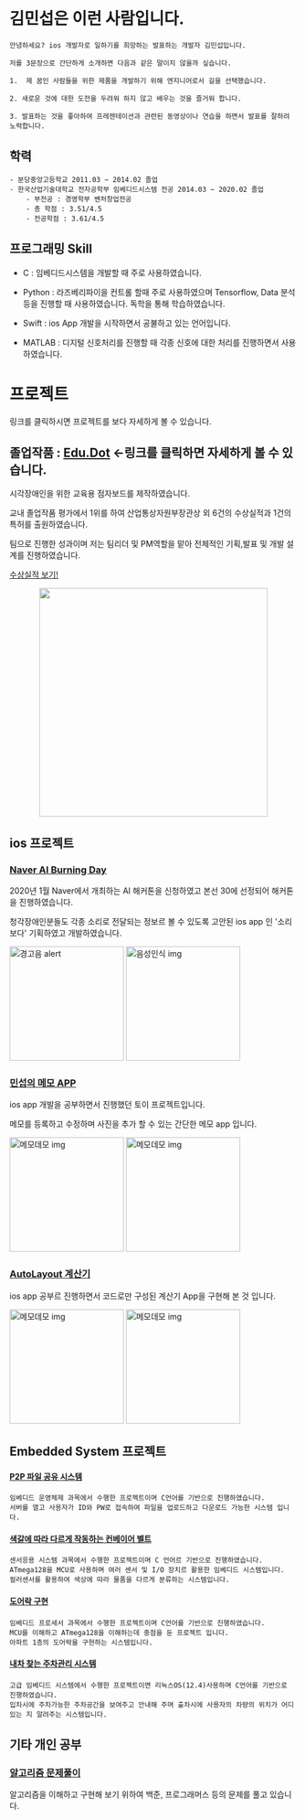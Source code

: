 # 김민섭은 이런 사람입니다. #

	안녕하세요? ios 개발자로 일하기를 희망하는 발표하는 개발자 김민섭입니다.

	저를 3문장으로 간단하게 소개하면 다음과 같은 말이지 않을까 싶습니다.

	1.  제 꿈인 사람들을 위한 제품을 개발하기 위해 엔지니어로서 길을 선택했습니다.

	2. 새로운 것에 대한 도전을 두려워 하지 않고 배우는 것을 즐거워 합니다.

	3. 발표하는 것을 좋아하여 프레젠테이션과 관련된 동영상이나 연습을 하면서 발표를 잘하려 노력합니다.



## 학력
	- 분당중앙고등학교 2011.03 ~ 2014.02 졸업
	- 한국산업기술대학교 전자공학부 임베디드시스템 전공 2014.03 ~ 2020.02 졸업
		- 부전공 : 경영학부 벤처창업전공
   		- 총 학점 : 3.51/4.5
   		- 전공학점 : 3.61/4.5

## 프로그래밍 Skill

- C : 임베디드시스템을 개발할 때 주로 사용하였습니다.

- Python : 라즈베리파이을 컨트롤 할때 주로 사용하였으며 Tensorflow, Data 분석 등을 진행할 때 사용하였습니다. 독학을 통해 학습하였습니다.

- Swift : ios App 개발을 시작하면서 공불하고 있는 언어입니다.

- MATLAB : 디지털 신호처리를 진행할 때 각종 신호에 대한 처리를 진행하면서 사용하였습니다.





# 프로젝트

링크를 클릭하시면 프로젝트를 보다 자세하게 볼 수 있습니다.

## 졸업작품 : [Edu.Dot](https://github.com/miseop25/Graduation_project_Edu.Dot) <-링크를 클릭하면 자세하게 볼 수 있습니다.

시각장애인을 위한 교육용 점자보드를 제작하였습니다.

교내 졸업작품 평가에서 1위를 하여 산업통상자원부장관상 외 6건의 수상실적과 1건의 특허를 출원하였습니다.

팀으로 진행한 성과이며 저는 팀리더 및 PM역할을 맡아 전체적인 기획,발표 및 개발 설계를 진행하였습니다.

[수상실적 보기!](https://github.com/miseop25/Graduation_project_Edu.Dot/tree/master/수상사진)

<center><img src="https://user-images.githubusercontent.com/44546283/64489187-eb820f80-d28a-11e9-84c9-d70193c95afe.jpeg" width="400" height="400"></center>




## ios 프로젝트


### [Naver AI Burning Day](https://github.com/miseop25/2020_Naver_AI_Burning_Day)

2020년 1월 Naver에서 개최하는 AI 해커톤을 신청하였고 본선 30에 선정되어 해커톤을 진행하였습니다.

청각장애인분들도 각종 소리로 전달되는 정보르 볼 수 있도록 고안된 ios app 인 '소리보다' 기획하였고 개발하였습니다.

<img width="200" alt="경고음 alert" src="https://user-images.githubusercontent.com/44546283/76135946-514f2880-606f-11ea-8efc-071a3467cf04.png"> <img width="200" alt="음성인식 img" src="https://user-images.githubusercontent.com/44546283/76135957-6af07000-606f-11ea-9ac6-8d47e860941a.png">





### [민섭의 메모 APP](https://github.com/miseop25/SeopMemoApp)

ios app 개발을 공부하면서 진행했던 토이 프로젝트입니다.

메모를 등록하고 수정하며 사진을 추가 할 수 있는 간단한 메모 app 입니다.

<img width="200" alt="메모데모 img" src="https://user-images.githubusercontent.com/44546283/76136035-7ee8a180-6070-11ea-963d-c989cc3bf2b5.png"> <img width="200" alt="메모데모 img" src="https://user-images.githubusercontent.com/44546283/76136045-b0fa0380-6070-11ea-9899-06d77ef79606.png">

### [AutoLayout 계산기](https://github.com/miseop25/Swift_Study/tree/master/calculaterStudy)

ios app 공부르 진행하면서 코드로만 구성된 계산기 App을 구현해 본 것 입니다.

<img width="200" alt="메모데모 img" src="https://user-images.githubusercontent.com/44546283/76136159-e5ba8a80-6071-11ea-8e1f-1492073f095d.png"> <img height="200" alt="메모데모 img" src="https://user-images.githubusercontent.com/44546283/76136161-e8b57b00-6071-11ea-9a38-25e013067f38.png">




## Embedded System 프로젝트


#### [P2P 파일 공유 시스템](https://github.com/miseop25/Project_in_university/tree/master/Project_in_Class/2018_Fall_Operating_system)

	임베디드 운영체제 과목에서 수행한 프로젝트이며 C언어를 기반으로 진행하였습니다. 
	서버를 열고 사용자가 ID와 PW로 접속하여 파일을 업로드하고 다운로드 가능한 시스템 입니다.

#### [색갈에 따라 다르게 작동하는 컨베이어 벨트](https://github.com/miseop25/Project_in_university/tree/master/Project_in_Class/2018_Fall_Sensor_Appication_System)

	센서응용 시스템 과목에서 수행한 프로젝트이며 C 언어르 기반으로 진행하였습니다.
	ATmega128을 MCU로 사용하며 여러 센서 및 I/O 장치르 활용한 임베디드 시스템입니다.
	컬러센서를 활용하여 색상에 따라 물품을 다르게 분류하는 시스템입니다.
  
  
#### [도어락 구현](https://github.com/miseop25/Project_in_university/tree/master/Project_in_Class/2018_Spring_Embedded_Processor)

	임베디드 프로세서 과목에서 수행한 프로젝트이며 C언어를 기반으로 진행하였습니다.
	MCU를 이해하고 ATmega128을 이해하는데 중점을 둔 프로젝트 입니다.
	아파트 1층의 도어락을 구현하는 시스템입니다.
  
#### [내차 찾는 주차관리 시스템](https://github.com/miseop25/Project_in_university/tree/master/Project_in_Class/2019_Spring_Advanced_Embedded_System)

	고급 임베디드 시스템에서 수행한 프로젝트이면 리눅스OS(12.4)사용하며 C언어를 기반으로 진행하였습니다.
	입차시에 주차가능한 주차공간을 보여주고 안내해 주며 출차시에 사용자의 차량의 위치가 어디있는 지 알려주는 시스템입니다.


## 기타 개인 공부

### [알고리즘 문제풀이](https://github.com/miseop25/Back_Jun_Code_Study)

알고리즘을 이해하고 구현해 보기 위하여 백준, 프로그래머스 등의 문제를 풀고 있습니다.


